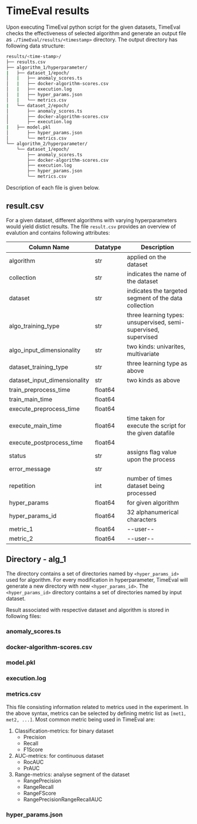 # TimeEval results

Upon executing TimeEval python script for the given datasets, TimeEval checks the effectiveness of selected algorithm and generate an output file as `./TimeEval/results/<timestamp>` directory. The output directory has following data structure:

```bash
results/<time-stamp>/
├── results.csv
├── algorithm_1/hyperparameter/
|   ├── dataset_1/epoch/
│   |   ├── anomaly_scores.ts
│   |   ├── docker-algorithm-scores.csv
│   |   ├── execution.log
│   |   ├── hyper_params.json
│   |   └── metrics.csv
|   └── dataset_2/epoch/
│       ├── anomaly_scores.ts
│       ├── docker-algorithm-scores.csv
│       ├── execution.log
|	├── model.pkl
│       ├── hyper_params.json
│       └── metrics.csv
└── algorithm_2/hyperparameter/
    └── dataset_1/epoch/
        ├── anomaly_scores.ts
        ├── docker-algorithm-scores.csv
        ├── execution.log
        ├── hyper_params.json
        └── metrics.csv

```
Description of each file is given below. 

## result.csv

For a given dataset, different algorithms with varying hyperparameters would yield distict results. The file `result.csv` provides an overview of evalution and contains following attributes:

| Column Name | Datatype | Description |
| --- | --- | --- |
| algorithm| str | applied on the dataset |
| collection| str | indicates the name of the dataset | 
| dataset| str | indicates the targeted segment of the data collection |
| algo_training_type | str | three learning types: unsupervised, semi-supervised, supervised |
| algo_input_dimensionality | str | two kinds: univarites, multivariate |
| dataset_training_type | str | three learning type as above | 
| dataset_input_dimensionality | str | two kinds as above |
| train_preprocess_time| float64| |
| train_main_time| float64 | |
| execute_preprocess_time| float64 | |
| execute_main_time | float64 | time taken for execute the script for the given datafile |
| execute_postprocess_time|  float64 | |
| status| str | assigns flag value upon the process |
| error_message| str | |
| repetition| int | number of times dataset being processed |
| hyper_params| float64 | for given algorithm |
| hyper_params_id| float64 | 32 alphanumerical characters |
| metric_1| float64 | --user-- |
| metric_2|  float64 | --user-- |

## Directory - alg_1
The directory contains a set of directories named by `<hyper_params_id>` used for algorithm. For every modification in hyperparameter, TimeEval will generate a new directory with new `<hyper_params_id>`. The `<hyper_params_id>` directory contains a set of directories named by input dataset. 

Result associated with respective dataset and algorithm is stored in following files:

### anomaly_scores.ts

### docker-algorithm-scores.csv

### model.pkl

### execution.log

### metrics.csv
   This file consisting information related to metrics used in the experiment. In the above syntax, metrics can be selected by defining metric list as `[met1, met2, ...]`. Most common metric being used in TimeEval are:
1. Classification-metrics: for binary dataset
   - Precision
   - Recall
   - F1Score
2. AUC-metrics: for continuous dataset
   - RocAUC
   - PrAUC
4. Range-metrics: analyse segment of the dataset
   - RangePrecision
   - RangeRecall
   - RangeFScore
   - RangePrecisionRangeRecallAUC

### hyper_params.json
	
	
	
